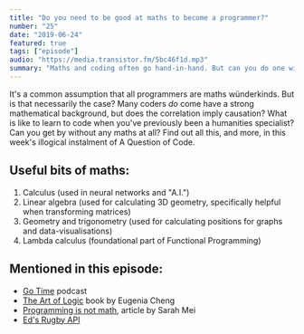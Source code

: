 ```yaml
---
title: "Do you need to be good at maths to become a programmer?"
number: "25"
date: "2019-06-24"
featured: true
tags: ["episode"]
audio: "https://media.transistor.fm/5bc46f1d.mp3"
summary: "Maths and coding often go hand-in-hand. But can you do one without the other?"
---
```


It's a common assumption that all programmers are maths wünderkinds. But is that necessarily the case? Many coders *do* come have a strong mathematical background, but does the correlation imply causation? What is like to learn to code when you've previously been a humanities specialist? Can you get by without any maths at all? Find out all this, and more, in this week's illogical instalment of A Question of Code.

## Useful bits of maths:

1. Calculus (used in neural networks and "A.I.")
2. Linear algebra (used for calculating 3D geometry, specifically helpful when transforming matrices)
3. Geometry and trigonometry (used for calculating positions for graphs and data-visualisations)
4. Lambda calculus (foundational part of Functional Programming)

## Mentioned in this episode:

* [Go Time](https://changelog.com/gotime) podcast
* [The Art of Logic](https://www.amazon.co.uk/Art-Logic-Sense-World-Doesnt/dp/178816038X/) book by Eugenia Cheng
* [Programming is not math](http://www.sarahmei.com/blog/2014/07/15/programming-is-not-math/), article by Sarah Mei
* [Ed's Rugby API](https://rugby.edhazledine.com/?q=aqocweb)